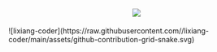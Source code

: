 
<h1 align="center"> <a href="https://sunguoqi.com/"> <img src="https://readme-typing-svg.herokuapp.com/?lines=console.log(%22Hello%2C%20World!%22);理想同学祝您今天愉快!&center=true&size=27"> </a> </h1>
![lixiang-coder](https://raw.githubusercontent.com/<lixiang-coder></lixiang-coder>/lixiang-coder/main/assets/github-contribution-grid-snake.svg)
